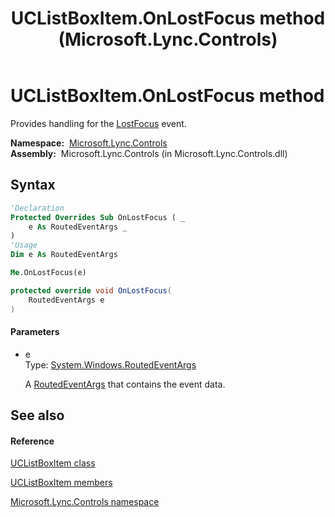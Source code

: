 ﻿---
title: UCListBoxItem.OnLostFocus method  (Microsoft.Lync.Controls)
TOCTitle: 'OnLostFocus method '
ms:assetid: M:Microsoft.Lync.Controls.UCListBoxItem.OnLostFocus(System.Windows.RoutedEventArgs)_DI_3_UC_OCS14MrefLyncWPF
ms:mtpsurl: https://msdn.microsoft.com/en-us/library/microsoft.lync.controls.uclistboxitem.onlostfocus(v=office.15)
ms:contentKeyID: 48592230
ms.date: 07/28/2014
mtps_version: v=office.15
f1_keywords:
- Microsoft.Lync.Controls.UCListBoxItem.OnLostFocus
dev_langs:
- CSharp
- JScript
- VB
- other
---

# UCListBoxItem.OnLostFocus method

Provides handling for the [LostFocus](http://msdn2.microsoft.com/en-us/library/ms596673) event.

**Namespace:**  [Microsoft.Lync.Controls](microsoft-lync-controls-namespace_1.md)  
**Assembly:**  Microsoft.Lync.Controls (in Microsoft.Lync.Controls.dll)

## Syntax

``` vb
'Declaration
Protected Overrides Sub OnLostFocus ( _
    e As RoutedEventArgs _
)
'Usage
Dim e As RoutedEventArgs

Me.OnLostFocus(e)
```

``` csharp
protected override void OnLostFocus(
    RoutedEventArgs e
)
```

#### Parameters

  - e  
    Type: [System.Windows.RoutedEventArgs](http://msdn2.microsoft.com/en-us/library/ms589740)  
    
    A [RoutedEventArgs](http://msdn2.microsoft.com/en-us/library/ms589740) that contains the event data.

## See also

#### Reference

[UCListBoxItem class](uclistboxitem-class-microsoft-lync-controls_1.md)

[UCListBoxItem members](uclistboxitem-members-microsoft-lync-controls_1.md)

[Microsoft.Lync.Controls namespace](microsoft-lync-controls-namespace_1.md)

